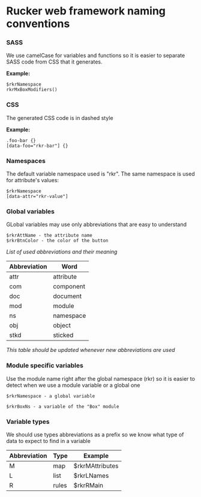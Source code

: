 # Rucker web framework naming conventions

### SASS

We use camelCase for variables and functions so it is easier to separate SASS code from CSS that it generates.

**Example:**

```
$rkrNamespace
rkrMxBoxModifiers()
```


### CSS

The generated CSS code is in dashed style


**Example:**

```
.foo-bar {}
[data-foo="rkr-bar"] {}
```
### Namespaces

The default variable namespace used is "rkr".
The same namespace is used for attribute's values:

```
$rkrNamespace
[data-attr="rkr-value"]
```


### Global variables

GLobal variables may use only abbreviations that are easy to understand

```
$rkrAttName - the attribute name
$rkrBtnColor - the color of the button
```

*List of used abbreviations and their meaning*

| Abbreviation | Word |
| --- | --- |
| attr | attribute |
| com | component |
| doc | document |
| mod | module |
| ns | namespace |
| obj | object |
| stkd | sticked |

_This table should be updated whenever new abbreviations are used_

### Module specific variables

Use the module name right after the global namespace (rkr) so it is easier to detect when we use a module variable or a global one

```
$rkrNamespace - a global variable

$rkrBoxNs - a variable of the "Box" module
```

### Variable types

We should use types abbreviations as a prefix so we know what type of data to expect to find in a variable

| Abbreviation | Type | Example |
| --- | --- | --- |
| M | map | $rkrMAttributes |
| L | list | $rkrLNames |
| R | rules | $rkrRMain |



